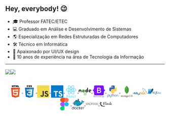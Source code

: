 ## Hey, everybody! :wink:

- :mortar_board: Professor FATEC/ETEC
- :computer: Graduado em Análise e Desenvolvimento de Sistemas
- :earth_americas: Especialização em Redes Estruturadas de Computadores
- :hammer_and_wrench: Técnico em Informática
- :purple_heart: Apaixonado por UI/UX design
- :angel: 10 anos de experiência na área de Tecnologia da Informação
<hr>
<div>
  <a href="https://github.com/maxxdiego"><img height="180em"   align="center" src="https://github-readme-stats.vercel.app/api?username=maxxdiego&theme=react&show_icons=true"/><img height="180em"  align="center" src="https://github-readme-stats.vercel.app/api/top-langs/?username=maxxdiego&layout=compact&langs_count=7&theme=react"/>
</div>
 <br>
<div  align="center"> 
  <div style="display: inline_block"><br>
    <img align="center" alt="HTML" height="40" width="40" src="https://raw.githubusercontent.com/devicons/devicon/master/icons/html5/html5-original-wordmark.svg" >
    <img align="center" alt="CSS" height="40" width="40" src="https://raw.githubusercontent.com/devicons/devicon/master/icons/css3/css3-original-wordmark.svg" >
    <img align="center" alt="JS" height="40" width="40" src="https://raw.githubusercontent.com/devicons/devicon/master/icons/javascript/javascript-original.svg" >
    <img align="center" alt="Typescript" height="40" width="40" src="https://raw.githubusercontent.com/devicons/devicon/master/icons/typescript/typescript-original.svg" >
    <img align="center" alt="React" height="40" width="40" src="https://raw.githubusercontent.com/devicons/devicon/master/icons/react/react-original-wordmark.svg" >
    <img align="center" alt="NodeJs" height="40" width="40" src="https://raw.githubusercontent.com/devicons/devicon/master/icons/nodejs/nodejs-original-wordmark.svg" >
    <img align="center" alt="Bootstrap" height="40" width="40" src="https://raw.githubusercontent.com/devicons/devicon/master/icons/bootstrap/bootstrap-original-wordmark.svg" >
    <img align="center" alt="Python" height="40" width="40" src="https://raw.githubusercontent.com/devicons/devicon/master/icons/python/python-original-wordmark.svg" > 
    <img align="center" alt="MongoDB" height="40" width="40" src="https://raw.githubusercontent.com/devicons/devicon/master/icons/mongodb/mongodb-original-wordmark.svg" >
    <img align="center" alt="MySQL" height="40" width="40" src="https://raw.githubusercontent.com/devicons/devicon/master/icons/mysql/mysql-original-wordmark.svg" >
    <img align="center" alt="SQLite" height="40" width="40" src="https://raw.githubusercontent.com/devicons/devicon/master/icons/sqlite/sqlite-original-wordmark.svg" >
    <img align="center" alt="Figma" height="40" width="40" src="https://raw.githubusercontent.com/devicons/devicon/master/icons/figma/figma-original.svg" >
    <img align="center" alt="Docker" height="40" width="40" src="https://raw.githubusercontent.com/devicons/devicon/master/icons/docker/docker-original-wordmark.svg" >
    <img align="center" alt="Express" height="40" width="40" src="https://raw.githubusercontent.com/devicons/devicon/master/icons/express/express-original-wordmark.svg" >
    <img align="center" alt="Flask" height="40" width="40" src="https://raw.githubusercontent.com/devicons/devicon/master/icons/flask/flask-original-wordmark.svg" >
</div>
  <br> 
</div>
